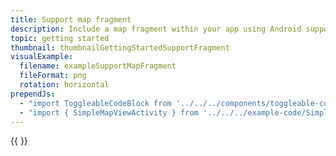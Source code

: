 ```yaml
---
title: Support map fragment
description: Include a map fragment within your app using Android support library.
topic: getting started
thumbnail: thumbnailGettingStartedSupportFragment
visualExample:
  filename: exampleSupportMapFragment
  fileFormat: png
  rotation: horizontal
prependJs:
  - "import ToggleableCodeBlock from '../../../components/toggleable-code-block'"
  - "import { SimpleMapViewActivity } from '../../../example-code/SimpleMapViewActivity.js'"
---
```


{{
  <ToggleableCodeBlock 
    codeSnippet={SimpleMapViewActivity}
  />
}}
